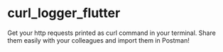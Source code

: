 # curl_logger_flutter
Get your http requests printed as curl command in your terminal. Share them easily with your colleagues and import them in Postman!
